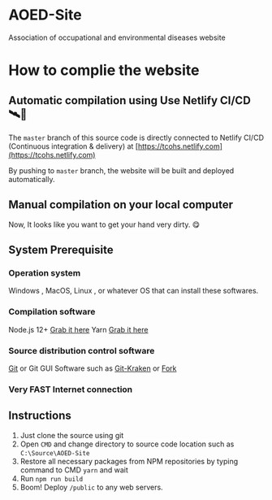 # AOED-Site
Association of occupational and environmental diseases website

# How to complie the website

## Automatic compilation using Use Netlify CI/CD 🛰🚀
The `master` branch of this source code is directly connected to Netlify CI/CD (Continuous integration & delivery) at [https://tcohs.netlify.com](https://tcohs.netlify.com)

By pushing to `master` branch, the website will be built and deployed automatically. 

## Manual compilation on your local computer
Now, It looks like you want to get your hand very dirty. 😋

## System Prerequisite
### Operation system
Windows , MacOS, Linux , or whatever OS that can install these softwares.
### Compilation software
Node.js 12+ [Grab it here](https://nodejs.org)
Yarn [Grab it here](https://yarnpkg.com)
### Source distribution control software
 [Git](https://git-scm.com
) or Git GUI Software such as [Git-Kraken](https://www.gitkraken.com/) or [Fork](https://git-fork.com/)
### Very FAST Internet connection 
## Instructions

1. Just clone the source using git
2. Open `CMD` and change directory to source code location such as `C:\Source\AOED-Site`
2. Restore all necessary packages from NPM repositories by typing command to CMD `yarn` and wait
3. Run `npm run build`
4. Boom! Deploy `/public` to any web servers.